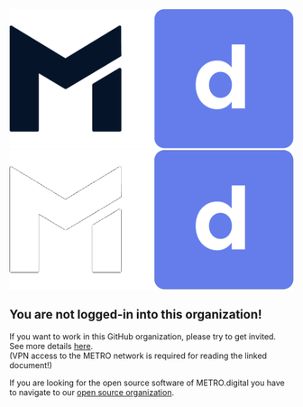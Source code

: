 ![METRO.digital logo](./profile/images/METRO-DIGITAL-LOGO-light-mode.png#gh-light-mode-only)
![METRO.digital logo](./profile/images/METRO-DIGITAL-LOGO-dark-mode.png#gh-dark-mode-only)

## You are not logged-in into this organization!

If you want to work in this GitHub organization, please try to get invited.  
See more details [here](https://confluence.metrosystems.net/x/Ji1CGg).  
(VPN access to the METRO network is required for reading the linked document!)

If you are looking for the open source software of METRO.digital
you have to navigate to our [open source organization](https://github.com/metro-digital).
